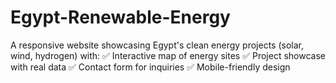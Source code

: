 # Egypt-Renewable-Energy
A responsive website showcasing Egypt's clean energy projects (solar, wind, hydrogen) with: ✅ Interactive map of energy sites ✅ Project showcase with real data ✅ Contact form for inquiries ✅ Mobile-friendly design
